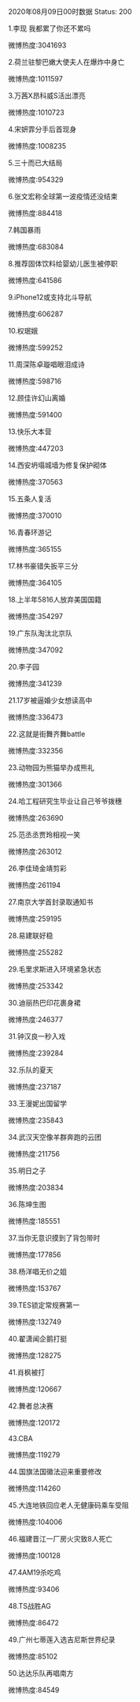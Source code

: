 2020年08月09日00时数据
Status: 200

1.李现 我都累了你还不累吗

微博热度:3041693

2.荷兰驻黎巴嫩大使夫人在爆炸中身亡

微博热度:1011597

3.万茜X昂科威S活出漂亮

微博热度:1010723

4.宋妍霏分手后首现身

微博热度:1008235

5.三十而已大结局

微博热度:954329

6.张文宏称全球第一波疫情还没结束

微博热度:884418

7.韩国暴雨

微博热度:683084

8.推荐固体饮料给婴幼儿医生被停职

微博热度:641586

9.iPhone12或支持北斗导航

微博热度:606287

10.权珉娥

微博热度:599252

11.周深陈卓璇唱眼泪成诗

微博热度:598716

12.顾佳许幻山离婚

微博热度:591400

13.快乐大本营

微博热度:447203

14.西安坍塌城墙为修复保护砌体

微博热度:370563

15.五条人复活

微博热度:370010

16.青春环游记

微博热度:365155

17.林书豪错失扳平三分

微博热度:364105

18.上半年5816人放弃美国国籍

微博热度:354297

19.广东队淘汰北京队

微博热度:347092

20.李子园

微博热度:341239

21.17岁被逼婚少女想读高中

微博热度:336473

22.这就是街舞齐舞battle

微博热度:332356

23.动物园为熊猫举办成熊礼

微博热度:301366

24.哈工程研究生毕业让自己爷爷拨穗

微博热度:263690

25.范丞丞贾玲相视一笑

微博热度:263012

26.李佳琦金靖剪彩

微博热度:261194

27.南京大学首封录取通知书

微博热度:259195

28.易建联好稳

微博热度:255282

29.毛里求斯进入环境紧急状态

微博热度:253342

30.迪丽热巴印花裹身裙

微博热度:246377

31.钟汉良一秒入戏

微博热度:239284

32.乐队的夏天

微博热度:237187

33.王漫妮出国留学

微博热度:235843

34.武汉天空像羊群奔跑的云团

微博热度:211756

35.明日之子

微博热度:203834

36.陈坤生图

微博热度:185551

37.当你无意识摸到了背包带时

微博热度:177856

38.杨洋唱无价之姐

微博热度:153767

39.TES锁定常规赛第一

微博热度:132749

40.翟潇闻企鹅打挺

微博热度:128275

41.肖枫被打

微博热度:120667

42.舞者总决赛

微博热度:120172

43.CBA

微博热度:119279

44.国旗法国徽法迎来重要修改

微博热度:114260

45.大连地铁回应老人无健康码乘车受阻

微博热度:104006

46.福建晋江一厂房火灾致8人死亡

微博热度:100128

47.4AM19杀吃鸡

微博热度:93406

48.TS战胜AG

微博热度:86472

49.广州七蒂莲入选吉尼斯世界纪录

微博热度:85102

50.达达乐队再唱南方

微博热度:84549

